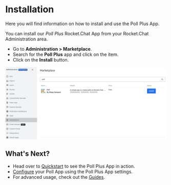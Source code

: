 # Installation

Here you will find information on how to install and use the Poll Plus App.

You can install our _Poll Plus_ Rocket.Chat App from your Rocket.Chat Administration area.

- Go to **Administration &gt; Marketplace**.
- Search for the **Poll Plus** app and click on the item.
- Click on the **Install** button.

<!-- Change image to Poll Plus from Marketplace -->
![](../../../.gitbook/assets/poll-plus/poll_installation.jpg)

## What's Next?
- Head over to [Quickstart](./quickstart.md) to see the Poll Plus App in action.
- [Configure](./settings.md) your Poll App using the Poll Plus App settings.
- For advanced usage, check out the [Guides](./guides/mixed-visibility-polls.md).
